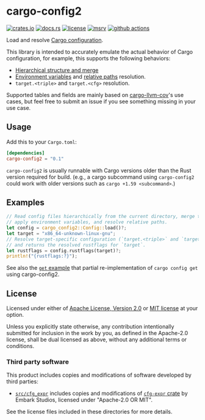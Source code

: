 # cargo-config2

[![crates.io](https://img.shields.io/crates/v/cargo-config2?style=flat-square&logo=rust)](https://crates.io/crates/cargo-config2)
[![docs.rs](https://img.shields.io/badge/docs.rs-cargo--config2-blue?style=flat-square&logo=docs.rs)](https://docs.rs/cargo-config2)
[![license](https://img.shields.io/badge/license-Apache--2.0_OR_MIT-blue?style=flat-square)](#license)
[![msrv](https://img.shields.io/badge/msrv-1.70-blue?style=flat-square&logo=rust)](https://www.rust-lang.org)
[![github actions](https://img.shields.io/github/actions/workflow/status/taiki-e/cargo-config2/ci.yml?branch=main&style=flat-square&logo=github)](https://github.com/taiki-e/cargo-config2/actions)

Load and resolve [Cargo configuration](https://doc.rust-lang.org/nightly/cargo/reference/config.html).

This library is intended to accurately emulate the actual behavior of Cargo configuration, for example, this supports the following behaviors:

- [Hierarchical structure and merge](https://doc.rust-lang.org/nightly/cargo/reference/config.html#hierarchical-structure)
- [Environment variables](https://doc.rust-lang.org/nightly/cargo/reference/config.html#environment-variables) and [relative paths](https://doc.rust-lang.org/nightly/cargo/reference/config.html#config-relative-paths) resolution.
- `target.<triple>` and `target.<cfg>` resolution.

Supported tables and fields are mainly based on [cargo-llvm-cov](https://github.com/taiki-e/cargo-llvm-cov)'s use cases, but feel free to submit an issue if you see something missing in your use case.

## Usage

Add this to your `Cargo.toml`:

```toml
[dependencies]
cargo-config2 = "0.1"
```

`cargo-config2` is usually runnable with Cargo versions older than the Rust version required for build. (e.g., a cargo subcommand using `cargo-config2` could work with older versions such as `cargo +1.59 <subcommand>`.)

## Examples

```rust
// Read config files hierarchically from the current directory, merge them,
// apply environment variables, and resolve relative paths.
let config = cargo_config2::Config::load()?;
let target = "x86_64-unknown-linux-gnu";
// Resolve target-specific configuration (`target.<triple>` and `target.<cfg>`),
// and returns the resolved rustflags for `target`.
let rustflags = config.rustflags(target)?;
println!("{rustflags:?}");
```

See also the [`get` example](https://github.com/taiki-e/cargo-config2/blob/HEAD/examples/get.rs) that partial re-implementation of `cargo config get` using cargo-config2.

## License

Licensed under either of [Apache License, Version 2.0](LICENSE-APACHE) or
[MIT license](LICENSE-MIT) at your option.

Unless you explicitly state otherwise, any contribution intentionally submitted
for inclusion in the work by you, as defined in the Apache-2.0 license, shall
be dual licensed as above, without any additional terms or conditions.

### Third party software

This product includes copies and modifications of software developed by third parties:

- [`src/cfg_expr`](https://github.com/taiki-e/cargo-config2/tree/HEAD/src/cfg_expr) includes copies and modifications of [`cfg-expr` crate](https://github.com/EmbarkStudios/cfg-expr) by Embark Studios, licensed under "Apache-2.0 OR MIT".

See the license files included in these directories for more details.
